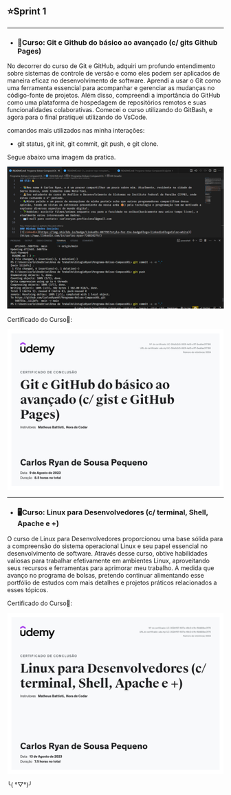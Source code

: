 ## ⭐Sprint 1

---
- ### 📌Curso: Git e Github do básico ao avançado (c/ gits Github Pages) 

No decorrer do curso de Git e GitHub, adquiri um profundo entendimento sobre sistemas de controle de versão e como eles podem ser aplicados de maneira eficaz no desenvolvimento de software. Aprendi a usar o Git como uma ferramenta essencial para acompanhar e gerenciar as mudanças no código-fonte de projetos. Além disso, compreendi a importância do GitHub como uma plataforma de hospedagem de repositórios remotos e suas funcionalidades colaborativas. Comecei o curso utilizando do GitBash, e agora para o final pratiquei utilizando do VsCode.

comandos mais utilizados nas minha interações: 
-   git status, git init, git commit, git push, e git clone. 

Segue abaixo uma imagem da pratica.

<img src="https://github.com/CarlosRyan07/Programa-Bolsas-CompassUOL/blob/main/Sprint_1/Evidencias/Captura_de_tela_2023-08-15_140426.png" alt="Evidência" width="600">

Certificado do Curso🥇:

<img src="https://github.com/CarlosRyan07/Programa-Bolsas-CompassUOL/blob/main/img/Certificado_Git_e_Github.jpg" alt="Certificado do Git e Github" width="600">

---

- ### 🖥️Curso: Linux para Desenvolvedores (c/ terminal, Shell, Apache e +)

O curso de Linux para Desenvolvedores proporcionou uma base sólida para a compreensão do sistema operacional Linux e seu papel essencial no desenvolvimento de software. Através desse curso, obtive habilidades valiosas para trabalhar efetivamente em ambientes Linux, aproveitando seus recursos e ferramentas para aprimorar meu trabalho.
A medida que avanço no programa de bolsas, pretendo continuar alimentando esse portfólio de estudos com mais detalhes e projetos práticos relacionados a esses tópicos.

Certificado do Curso🥇:

<img src="https://github.com/CarlosRyan07/Programa-Bolsas-CompassUOL/blob/main/img/Certificado_Linux.jpg" alt="Certificado de Linux" width="600">

╰( °▽°)╯
